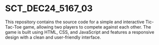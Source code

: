 # SCT_DEC24_5167_03
This repository contains the source code for a simple and interactive Tic-Tac-Toe game, allowing two players to compete against each other. The game is built using HTML, CSS, and JavaScript and features a responsive design with a clean and user-friendly interface.
